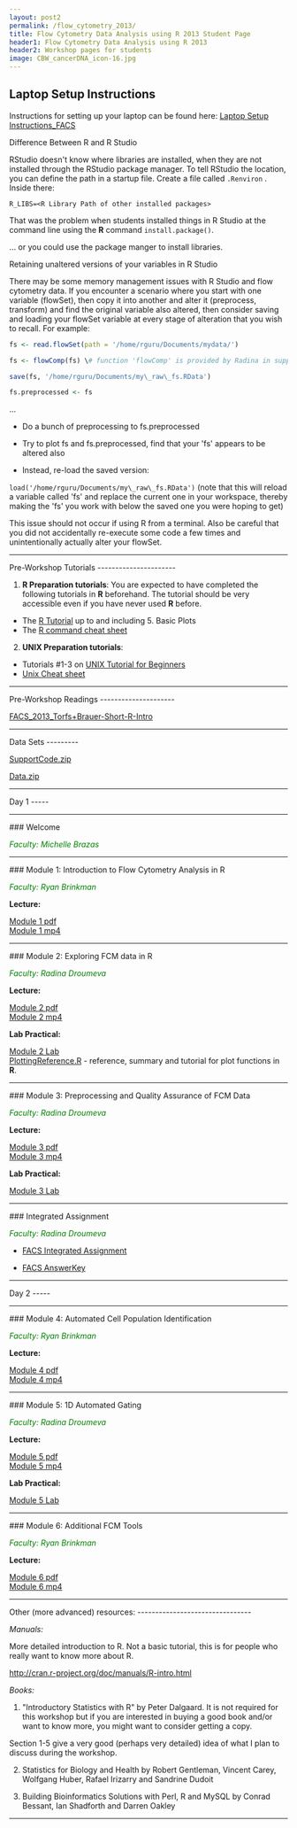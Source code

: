 ```yaml
---
layout: post2
permalink: /flow_cytometry_2013/
title: Flow Cytometry Data Analysis using R 2013 Student Page
header1: Flow Cytometry Data Analysis using R 2013
header2: Workshop pages for students
image: CBW_cancerDNA_icon-16.jpg
---
```


Laptop Setup Instructions
-------------------------

Instructions for setting up your laptop can be found here: [Laptop Setup Instructions\_FACS](http://bioinformatics-ca.github.io/flow_cyt_laptop_setup_2013/)

Difference Between R and R Studio  

RStudio doesn't know where libraries are installed, when they are not installed through the RStudio package manager. To tell RStudio the location, you can define the path in a startup file. Create a file called `.Renviron` . Inside there:

```
R_LIBS=<R Library Path of other installed packages>
```

That was the problem when students installed things in R Studio at the command line using the **R** command `install.package()`.

... or you could use the package manger to install libraries.

Retaining unaltered versions of your variables in R Studio  

There may be some memory management issues with R Studio and flow cytometry data. If you encounter a scenario where you start with one variable (flowSet), then copy it into another and alter it (preprocess, transform) and find the original variable also altered, then consider saving and loading your flowSet variable at every stage of alteration that you wish to recall. For example:

``` r
fs <- read.flowSet(path = '/home/rguru/Documents/mydata/')

fs <- flowComp(fs) \# function 'flowComp' is provided by Radina in support\_functions.R

save(fs, '/home/rguru/Documents/my\_raw\_fs.RData')

fs.preprocessed <- fs
```

...

- Do a bunch of preprocessing to fs.preprocessed

- Try to plot fs and fs.preprocessed, find that your 'fs' appears to be altered also

- Instead, re-load the saved version:

`load('/home/rguru/Documents/my\_raw\_fs.RData')` (note that this will reload a variable called 'fs' and replace the current one in your workspace, thereby making the 'fs' you work with below the saved one you were hoping to get)

This issue should not occur if using R from a terminal. Also be careful that you did not accidentally re-execute some code a few times and unintentionally actually alter your flowSet.

<hr>
Pre-Workshop Tutorials
----------------------

1) **R Preparation tutorials**: You are expected to have completed the following tutorials in **R** beforehand. The tutorial should be very accessible even if you have never used **R** before.

* The [R Tutorial](http://www.cyclismo.org/tutorial/R/) up to and including 5. Basic Plots
* The [R command cheat sheet](../../resources/R_Short-refcard.pdf)

2) **UNIX Preparation tutorials**: 

* Tutorials #1-3 on [UNIX Tutorial for Beginners](http://www.ee.surrey.ac.uk/Teaching/Unix/)
* [Unix Cheat sheet](http://www.rain.org/~mkummel/unix.html) 

<hr>
Pre-Workshop Readings
---------------------

[FACS\_2013\_Torfs+Brauer-Short-R-Intro](https://cran.r-project.org/doc/contrib/Torfs+Brauer-Short-R-Intro.pdf)

<hr>
Data Sets
---------

[SupportCode.zip](https://github.com/bioinformatics-ca/other_workshops/raw/master/flow_cytometry_2013/SupportCode.zip)

[Data.zip](https://github.com/bioinformatics-ca/other_workshops/raw/master/flow_cytometry_2013/Data.zip)

<hr>
Day 1
-----

<hr>
### Welcome

<font color="green">*Faculty: Michelle Brazas*</font>

<hr>
### Module 1: Introduction to Flow Cytometry Analysis in R

<font color="green">*Faculty: Ryan Brinkman*</font>

**Lecture:** 

[Module 1 pdf](https://bioinformatics.ca/flow2013module1-pdf)   
[Module 1 mp4](https://bioinformatics.ca/flow2013module1-mp4)  

<hr>
### Module 2: Exploring FCM data in R

<font color="green">*Faculty: Radina Droumeva*</font>

**Lecture:** 

[Module 2 pdf‎](https://bioinformatics.ca/flow2013module2-pdf)  
[Module 2‎ mp4](https://bioinformatics.ca/flow2013module2-mp4)  

**Lab Practical:**

[Module 2 Lab](https://github.com/bioinformatics-ca/other_workshops/raw/master/flow_cytometry_2013/FACS_2013_Module2_Lab.R)  
[PlottingReference.R](https://github.com/bioinformatics-ca/other_workshops/raw/master/flow_cytometry_2013/2013_PlottingReference.R) - reference, summary and tutorial for plot functions in **R**.

<hr>
### Module 3: Preprocessing and Quality Assurance of FCM Data

<font color="green">*Faculty: Radina Droumeva*</font>

**Lecture:** 

[Module 3‎ pdf](https://bioinformatics.ca/flow2013module3-pdf)  
[Module 3‎ mp4](https://bioinformatics.ca/flow2013module3-mp4)  


**Lab Practical:**

[Module 3 Lab](https://github.com/bioinformatics-ca/other_workshops/raw/master/flow_cytometry_2013/FACS_2013_Module3_Lab.R)

<hr>
### Integrated Assignment

<font color="green">*Faculty: Radina Droumeva*</font>

-   [ FACS Integrated Assignment](https://github.com/bioinformatics-ca/other_workshops/raw/master/flow_cytometry_2013/FACS_2013_IntegratedAssignment.R)

<!-- -->

-   [ FACS AnswerKey](https://github.com/bioinformatics-ca/other_workshops/raw/master/flow_cytometry_2013/FACS_2013_AnswerKey.R)

<hr>
Day 2
-----

<hr>
### Module 4: Automated Cell Population Identification

<font color="green">*Faculty: Ryan Brinkman*</font>

**Lecture:** 

[Module 4‎ pdf](https://bioinformatics.ca/flow2013module4-pdf)  
[Module 4‎ mp4](https://bioinformatics.ca/flow2013module4-mp4)  

<hr>
### Module 5: 1D Automated Gating

<font color="green">*Faculty: Radina Droumeva*</font>

**Lecture:** 

[Module 5‎ pdf](https://bioinformatics.ca/flow2013module5-pdf)  
[Module 5‎ mp4](https://bioinformatics.ca/flow2013module5-mp4)  

**Lab Practical:**

[Module 5 Lab](https://github.com/bioinformatics-ca/other_workshops/raw/master/flow_cytometry_2013/FACS_2013_Module5_Lab.R)  

<hr>
### Module 6: Additional FCM Tools

<font color="green">*Faculty: Ryan Brinkman*</font>

**Lecture:** 

[Module 6 pdf‎](https://bioinformatics.ca/flow2013module6-pdf)  
[Module 6 mp4](https://bioinformatics.ca/flow2013module6-mp4)  

<hr>
Other (more advanced) resources:
--------------------------------

*Manuals:*

More detailed introduction to R. Not a basic tutorial, this is for people who really want to know more about R.

<http://cran.r-project.org/doc/manuals/R-intro.html>

*Books:*

1) "Introductory Statistics with R" by Peter Dalgaard. It is not required for this workshop but if you are interested in buying a good book and/or want to know more, you might want to consider getting a copy.

Section 1-5 give a very good (perhaps very detailed) idea of what I plan to discuss during the workshop.

2) Statistics for Biology and Health by Robert Gentleman, Vincent Carey, Wolfgang Huber, Rafael Irizarry and Sandrine Dudoit

3) Building Bioinformatics Solutions with Perl, R and MySQL by Conrad Bessant, Ian Shadforth and Darren Oakley

<hr>
